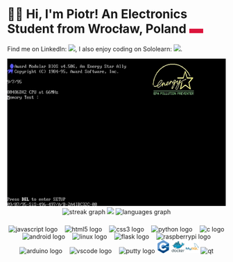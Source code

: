 <div align="left"><h1 align="left">👋🏻 Hi, I'm Piotr! An Electronics Student from Wrocław, Poland <img height="20" src="img/poland.png"  /></h1></div>

Find me on LinkedIn: 
<a href="https://www.linkedin.com/in/piotrrosinski18/">
<img src="https://img.shields.io/badge/LinkedIn-0077B5?style=for-the-badge&logo=linkedin&logoColor=white"/></a>, 
I also enjoy coding on Sololearn:
<a href="https://www.sololearn.com/pl/profile/12852739">
<img src="https://img.shields.io/badge/-Sololearn-3a464b?style=for-the-badge&logo=Sololearn&logoColor=white"/></a>.


<div align="center">
  <img height="340" src="img/msdos.gif"  />
</div>

<div align="center">
  <img src="https://streak-stats.demolab.com?user=piotrrosinski77&locale=en&mode=daily&theme=dark&hide_border=true&border_radius=5&order=3" height="110" alt="streak graph"  />
    <img height="280" src="https://st3.depositphotos.com/1796420/33221/v/450/depositphotos_332214008-stock-illustration-pixel-art-hardware-illustration-circuit.jpg" style="height: 105px;" />
  <img src="https://github-readme-stats.vercel.app/api/top-langs?username=piotrrosinski77&locale=en&hide_title=false&layout=compact&card_width=320&langs_count=6&theme=dark&hide_border=true&order=2" height="115" alt="languages graph"  />
</div>

###

<div align="center">
  <img src="https://cdn.jsdelivr.net/gh/devicons/devicon/icons/javascript/javascript-original.svg" height="30" alt="javascript logo"  />
  <img width="9" />
  <img src="https://cdn.jsdelivr.net/gh/devicons/devicon/icons/html5/html5-original.svg" height="30" alt="html5 logo"  />
  <img width="9" />
  <img src="https://cdn.jsdelivr.net/gh/devicons/devicon/icons/css3/css3-original.svg" height="30" alt="css3 logo"  />
  <img width="9" />
  <img src="https://cdn.jsdelivr.net/gh/devicons/devicon/icons/python/python-original.svg" height="30" alt="python logo"  />
  <img width="9" />
  <img src="https://cdn.jsdelivr.net/gh/devicons/devicon/icons/c/c-original.svg" height="30" alt="c logo"  />
  <img width="9" />
  <img src="https://cdn.jsdelivr.net/gh/devicons/devicon/icons/android/android-original.svg" height="30" alt="android logo"  />
  <img width="9" />
  <img src="https://cdn.jsdelivr.net/gh/devicons/devicon/icons/linux/linux-original.svg" height="30" alt="linux logo"  />
  <img width="9" />
  <img src="https://img.shields.io/badge/Flask-000000?logo=flask&logoColor=white&style=for-the-badge" height="30" alt="flask logo"  />
  <img width="9" />
  <img src="https://cdn.jsdelivr.net/gh/devicons/devicon/icons/raspberrypi/raspberrypi-original.svg" height="30" alt="raspberrypi logo"  />
  <img width="9" />
  <img src="https://cdn.jsdelivr.net/gh/devicons/devicon/icons/arduino/arduino-original.svg" height="30" alt="arduino logo"  />
  <img width="9" />
  <img src="https://cdn.jsdelivr.net/gh/devicons/devicon/icons/vscode/vscode-original.svg" height="30" alt="vscode logo"  />
  <img width="9" />
  <img src="https://cdn.jsdelivr.net/gh/devicons/devicon/icons/putty/putty-original.svg" height="30" alt="putty logo"  />
  <img src="https://raw.githubusercontent.com/devicons/devicon/master/icons/cplusplus/cplusplus-original.svg" alt="cplusplus" width="30" height="30"/> </a>    <img src="https://raw.githubusercontent.com/devicons/devicon/master/icons/docker/docker-original-wordmark.svg" alt="docker" width="30" height="30"/>
  <img src="https://raw.githubusercontent.com/devicons/devicon/master/icons/mysql/mysql-original-wordmark.svg" alt="mysql" width="30" height="30"/>
  <img src="https://upload.wikimedia.org/wikipedia/commons/0/0b/Qt_logo_2016.svg" alt="qt" width="30" height="30"/>
</div>

###
